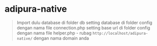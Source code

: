# adipura-native

> Import dulu database di folder db
> setting database di folder config dengan nama file connection.php
> setting base url di folder config dengan nama file helper.php - rubag `http://localhost/adipura-native/` dengan nama domain anda
